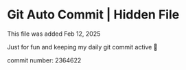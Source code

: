 # Git Auto Commit | Hidden File

This file was added Feb 12, 2025

Just for fun and keeping my daily git commit active 🤪

commit number: 2364622
